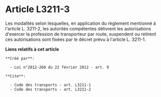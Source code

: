 # Article L3211-3

Les modalités selon lesquelles, en application du règlement mentionné à l'article L. 3211-2, les autorités compétentes
délivrent les autorisations d'exercer la profession de transporteur par route, suspendent ou retirent ces autorisations sont
fixées par le décret prévu à l'article L. 3211-1.

**Liens relatifs à cet article**

	**Créé par**:

	  - Loi n°2012-260 du 22 février 2012 - art. 9

	**Cite**:

	  - Code des transports - art. L3211-1
	  - Code des transports - art. L3211-2
